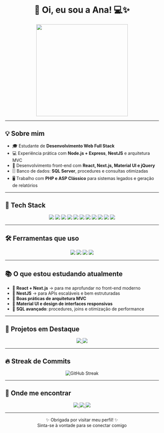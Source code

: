 <h1 align="center">🌸 Oi, eu sou a Ana! 💻✨</h1>

<p align="center">
  <img src="https://media2.giphy.com/media/v1.Y2lkPTc5MGI3NjExcDNhbG11bXF6emc4bmJidmY1ZGJlZHZ5YjBzdm03MGxtYjZ6Z29ydCZlcD12MV9pbnRlcm5hbF9naWZfYnlfaWQmY3Q9Zw/QXwtfadqo7wbfmT46H/giphy.gif" width="300">
</p>

---

## 💡 Sobre mim
- 🎓 Estudante de **Desenvolvimento Web Full Stack**  
- 💻 Experiência prática com **Node.js + Express**, **NestJS** e arquitetura MVC  
- 🎨 Desenvolvimento front-end com **React, Next.js, Material UI e jQuery**  
- 🗄️ Banco de dados: **SQL Server**, procedures e consultas otimizadas  
- 🖥️ Trabalho com **PHP e ASP Clássico** para sistemas legados e geração de relatórios  

---

## 🌷 Tech Stack
<p align="center">
  <img src="https://img.shields.io/badge/JavaScript-FFE135?style=for-the-badge&logo=javascript&logoColor=black"/>
  <img src="https://img.shields.io/badge/TypeScript-007ACC?style=for-the-badge&logo=typescript&logoColor=white"/>
  <img src="https://img.shields.io/badge/React-61DAFB?style=for-the-badge&logo=react&logoColor=black"/>
  <img src="https://img.shields.io/badge/Next.js-000000?style=for-the-badge&logo=nextdotjs&logoColor=white"/>
  <img src="https://img.shields.io/badge/NestJS-e0234e?style=for-the-badge&logo=nestjs&logoColor=white"/>
  <img src="https://img.shields.io/badge/Node.js-339933?style=for-the-badge&logo=nodedotjs&logoColor=white"/>
  <img src="https://img.shields.io/badge/PHP-777BB4?style=for-the-badge&logo=php&logoColor=white"/>
  <img src="https://img.shields.io/badge/ASP-0078D6?style=for-the-badge&logo=windows&logoColor=white"/>
  <img src="https://img.shields.io/badge/SQL-4479A1?style=for-the-badge&logo=microsoftsqlserver&logoColor=white"/>
  <img src="https://img.shields.io/badge/jQuery-0769AD?style=for-the-badge&logo=jquery&logoColor=white"/>
  <img src="https://img.shields.io/badge/Material_UI-0081CB?style=for-the-badge&logo=mui&logoColor=white"/>
</p>

---

## 🛠 Ferramentas que uso
<p align="center">
  <img src="https://img.shields.io/badge/VSCode-007ACC?style=for-the-badge&logo=visual-studio-code&logoColor=white"/>
  <img src="https://img.shields.io/badge/Git-F05032?style=for-the-badge&logo=git&logoColor=white"/>
  <img src="https://img.shields.io/badge/Postman-FF6C37?style=for-the-badge&logo=postman&logoColor=white"/>
  <img src="https://img.shields.io/badge/Bootstrap-7952B3?style=for-the-badge&logo=bootstrap&logoColor=white"/>
</p>

---

## 📚 O que estou estudando atualmente
- 📌 **React + Next.js** → para me aprofundar no front-end moderno  
- 📌 **NestJS** → para APIs escaláveis e bem estruturadas  
- 📌 **Boas práticas de arquitetura MVC**  
- 📌 **Material UI e design de interfaces responsivas**  
- 📌 **SQL avançado**: procedures, joins e otimização de performance  

---

## 📌 Projetos em Destaque
<p align="center">
  <a href="https://github.com/AnaLuizaRChiamenti/Teste-projeto-homem-aranha">
    <img src="https://github-readme-stats.vercel.app/api/pin/?username=AnaLuizaRChiamenti&repo=Teste-projeto-homem-aranha&theme=rose_pine&show_owner=true" />
  </a>
  <a href="https://github.com/AnaLuizaRChiamenti/trabalho-final-java">
    <img src="https://github-readme-stats.vercel.app/api/pin/?username=AnaLuizaRChiamenti&repo=trabalho-final-java&theme=rose_pine&show_owner=true" />
  </a>
</p>

---

## 🔥 Streak de Commits
<p align="center">
  <img src="https://streak-stats.demolab.com?user=AnaLuizaRChiamenti&theme=rose&hide_border=true" alt="GitHub Streak"/>
</p>

---

## 🌸 Onde me encontrar
<p align="center">
  <a href="https://www.instagram.com/ana.chiamenti/">
    <img src="https://img.shields.io/badge/-Instagram-ff69b4?style=for-the-badge&logo=instagram&logoColor=white">
  </a>
  <a href="mailto:analuizarodrigueschiamenti@gmail.com">
    <img src="https://img.shields.io/badge/-Gmail-ffb6c1?style=for-the-badge&logo=gmail&logoColor=white">
  </a>
  <a href="https://www.linkedin.com/in/analuiza-rodrigueschiamenti/">
    <img src="https://img.shields.io/badge/-LinkedIn-ff66b2?style=for-the-badge&logo=linkedin&logoColor=white">
  </a>
</p>

---

<p align="center">
✨ Obrigada por visitar meu perfil! ✨<br>
Sinta-se à vontade para se conectar comigo 
</p>
